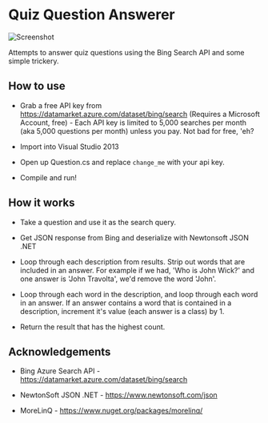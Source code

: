# Quiz Question Answerer

![Screenshot](http://a.pomf.se/uvthmh.PNG)

Attempts to answer quiz questions using the Bing Search API and some simple trickery.

## How to use

* Grab a free API key from https://datamarket.azure.com/dataset/bing/search (Requires a Microsoft Account, free) - Each API key is limited to 5,000 searches per month (aka 5,000 questions per month) unless you pay. Not bad for free, 'eh?

* Import into Visual Studio 2013

* Open up Question.cs and replace `change_me` with your api key.

* Compile and run!

## How it works

* Take a question and use it as the search query. 

* Get JSON response from Bing and deserialize with Newtonsoft JSON .NET

* Loop through each description from results. Strip out words that are included in an answer. For example if we had, 'Who is John Wick?' and one answer is 'John Travolta', we'd remove the word 'John'.

* Loop through each word in the description, and loop through each word in an answer. If an answer contains a word that is contained in a description, increment it's value (each answer is a class) by 1.

* Return the result that has the highest count.

## Acknowledgements

* Bing Azure Search API - https://datamarket.azure.com/dataset/bing/search

* NewtonSoft JSON .NET - https://www.newtonsoft.com/json

* MoreLinQ - https://www.nuget.org/packages/morelinq/
